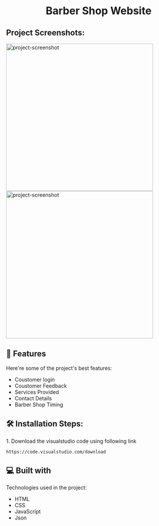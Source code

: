<h1 align="center" id="title">Barber Shop Website</h1>

<h2>Project Screenshots:</h2>

<img src="D:\project\resume\dress\Output\Screenshot 2024-01-20 203912.png" alt="project-screenshot" width="400" height="400/">

<img src="D:\project\resume\dress\Output\Screenshot 2024-01-20 204011.png" alt="project-screenshot" width="400" height="400/">

  
  
<h2>🧐 Features</h2>

Here're some of the project's best features:

*   Coustomer login
*   Coustomer Feedback
*   Services Provided
*   Contact Details
*   Barber Shop Timing

<h2>🛠️ Installation Steps:</h2>

<p>1. Download the visualstudio code using following link</p>

```
https://code.visualstudio.com/download
```

  
  
<h2>💻 Built with</h2>

Technologies used in the project:

*   HTML
*   CSS
*   JavaScript
*   Json
